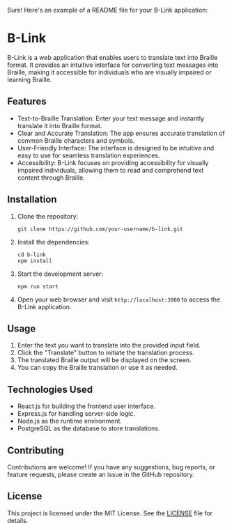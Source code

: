 Sure! Here's an example of a README file for your B-Link application:

# B-Link

B-Link is a web application that enables users to translate text into Braille format. It provides an intuitive interface for converting text messages into Braille, making it accessible for individuals who are visually impaired or learning Braille.

## Features

- Text-to-Braille Translation: Enter your text message and instantly translate it into Braille format.
- Clear and Accurate Translation: The app ensures accurate translation of common Braille characters and symbols.
- User-Friendly Interface: The interface is designed to be intuitive and easy to use for seamless translation experiences.
- Accessibility: B-Link focuses on providing accessibility for visually impaired individuals, allowing them to read and comprehend text content through Braille.

## Installation

1. Clone the repository:

   ```shell
   git clone https://github.com/your-username/b-link.git
   ```

2. Install the dependencies:

   ```shell
   cd b-link
   npm install
   ```

3. Start the development server:

   ```shell
   npm run start
   ```

4. Open your web browser and visit `http://localhost:3000` to access the B-Link application.

## Usage

1. Enter the text you want to translate into the provided input field.
2. Click the "Translate" button to initiate the translation process.
3. The translated Braille output will be displayed on the screen.
4. You can copy the Braille translation or use it as needed.

## Technologies Used

- React.js for building the frontend user interface.
- Express.js for handling server-side logic.
- Node.js as the runtime environment.
- PostgreSQL as the database to store translations.

## Contributing

Contributions are welcome! If you have any suggestions, bug reports, or feature requests, please create an issue in the GitHub repository.

## License

This project is licensed under the MIT License. See the [LICENSE](LICENSE) file for details.
